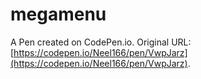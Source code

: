# megamenu

A Pen created on CodePen.io. Original URL: [https://codepen.io/Neel166/pen/VwpJarz](https://codepen.io/Neel166/pen/VwpJarz).

